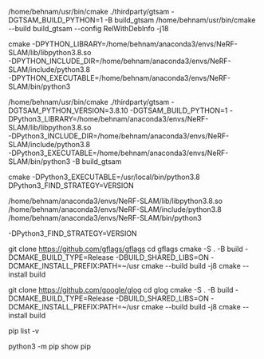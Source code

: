 




/home/behnam/usr/bin/cmake ./thirdparty/gtsam -DGTSAM_BUILD_PYTHON=1 -B build_gtsam
/home/behnam/usr/bin/cmake --build build_gtsam --config RelWithDebInfo -j18



cmake -DPYTHON_LIBRARY=/home/behnam/anaconda3/envs/NeRF-SLAM/lib/libpython3.8.so \
-DPYTHON_INCLUDE_DIR=/home/behnam/anaconda3/envs/NeRF-SLAM/include/python3.8 \
-DPYTHON_EXECUTABLE=/home/behnam/anaconda3/envs/NeRF-SLAM/bin/python3



/home/behnam/usr/bin/cmake ./thirdparty/gtsam  -DGTSAM_PYTHON_VERSION=3.8.10 -DGTSAM_BUILD_PYTHON=1 -DPython3_LIBRARY=/home/behnam/anaconda3/envs/NeRF-SLAM/lib/libpython3.8.so \
-DPython3_INCLUDE_DIR=/home/behnam/anaconda3/envs/NeRF-SLAM/include/python3.8 \
-DPython3_EXECUTABLE=/home/behnam/anaconda3/envs/NeRF-SLAM/bin/python3 -B build_gtsam


cmake -DPython3_EXECUTABLE=/usr/local/bin/python3.8 
DPython3_FIND_STRATEGY=VERSION

/home/behnam/anaconda3/envs/NeRF-SLAM/lib/libpython3.8.so
/home/behnam/anaconda3/envs/NeRF-SLAM/include/python3.8
/home/behnam/anaconda3/envs/NeRF-SLAM/bin/python3




-DPython3_FIND_STRATEGY=VERSION









git clone https://github.com/gflags/gflags
cd gflags
cmake -S . -B build -DCMAKE_BUILD_TYPE=Release -DBUILD_SHARED_LIBS=ON -DCMAKE_INSTALL_PREFIX:PATH=~/usr 
cmake --build build -j8
cmake --install build 



git clone https://github.com/google/glog
cd glog
cmake -S . -B build -DCMAKE_BUILD_TYPE=Release -DBUILD_SHARED_LIBS=ON -DCMAKE_INSTALL_PREFIX:PATH=~/usr 
cmake --build build -j8
cmake --install build 


pip list -v


python3 -m pip show pip
